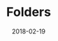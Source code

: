 ---
layout: app
app: folders
title: Folders
permalink: /folders/
headline: Folders App Released
date: 2018-02-19
---
